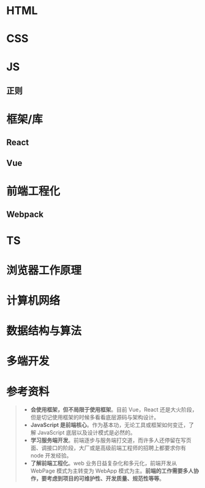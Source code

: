 # HTML

# CSS

# JS

## 正则

# 框架/库

## React

## Vue

# 前端工程化

## Webpack

# TS

# 浏览器工作原理

# 计算机网络

# 数据结构与算法

# 多端开发

# 参考资料

> - **会使用框架，但不局限于使用框架**。目前 Vue，React 还是大火阶段，但是切记使用框架的时候多看看底层源码与架构设计。
> - **JavaScript 是前端核心**。作为基本功，无论工具或框架如何变迁，了解 JavaScript 底层以及设计模式是必然的。
> - **学习服务端开发**。前端逐步与服务端打交道，而许多人还停留在写页面、调接口的阶段，大厂或是高级前端工程师的招聘上都要求你有 node 开发经验。
> - **了解前端工程化**。web 业务日益复杂化和多元化，前端开发从 WebPage 模式为主转变为 WebApp 模式为主。**前端的工作需要多人协作，要考虑到项目的可维护性、开发质量、规范性等等**。
